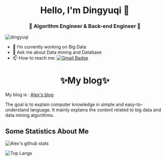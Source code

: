 <h1 align="center"> Hello, I'm Dingyuqi 👋 </h1>
<h3 align="center">🚀 Algorithm Engineer & Back-end Engineer 🚀</h3>

<p align="left"> <img src="https://komarev.com/ghpvc/?username=dingyuqi" alt="dingyuqi" /> </p>

- 🔭 I’m currently working on Big Data
- 💬 Ask me about Data mining and Database
- 📫 How to reach me:   [![Gmail Badge](https://img.shields.io/badge/-Gmail-c14438?style=flat-square&logo=Gmail&logoColor=white&link=mailto:shuklaraghav321.com)](mailto:dingyq2023@gmail.com)
<h1 align="center">
✨My blog✨
</h1>

My blog is : [Alex's blog](https://dingyuqi.com)

The goal is to explain computer knowledge in simple and easy-to-understand language. It mainly explains the content related to big data and data mining algorithms.

## Some Statistics About Me
![Alex's github stats](https://github-readme-stats.vercel.app/api?username=dingyuqi&&show_icons=true&title_color=ffffff&icon_color=bb2acf&text_color=daf7dc&bg_color=151515)<br>

![Top Langs](https://github-readme-stats.vercel.app/api/top-langs/?username=dingyuqi&show_icons=true)
